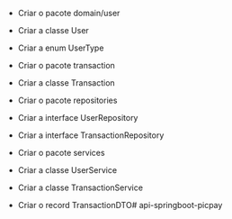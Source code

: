 - Criar o pacote domain/user
- Criar a classe User
- Criar a enum UserType

- Criar o pacote transaction
- Criar a classe Transaction

- Criar o pacote repositories
- Criar a interface UserRepository
- Criar a interface TransactionRepository

- Criar o pacote services
- Criar a classe UserService
- Criar a classe TransactionService
- Criar o record TransactionDTO# api-springboot-picpay

